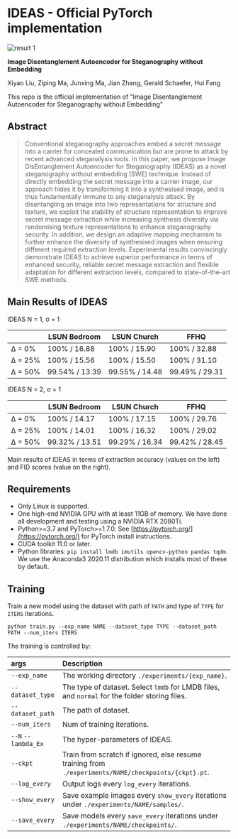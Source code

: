 # IDEAS - Official PyTorch implementation

![result 1](imgs/result_1.png "The synthesised images of IDEAS.")

**Image Disentanglement Autoencoder for Steganography without Embedding**

Xiyao Liu, Ziping Ma, Junxing Ma, Jian Zhang, Gerald Schaefer, Hui Fang

This repo is the official implementation of "Image Disentanglement Autoencoder for Steganography without Embedding"

## Abstract
> Conventional steganography approaches embed a secret
message into a carrier for concealed communication but
are prone to attack by recent advanced steganalysis tools.
In this paper, we propose Image DisEntanglement Autoencoder
for Steganography (IDEAS) as a novel steganography
without embedding (SWE) technique. Instead of directly
embedding the secret message into a carrier image, our approach
hides it by transforming it into a synthesised image,
and is thus fundamentally immune to any steganalysis attack.
By disentangling an image into two representations
for structure and texture, we exploit the stability of structure
representation to improve secret message extraction while
increasing synthesis diversity via randomising texture representations
to enhance steganography security. In addition,
we design an adaptive mapping mechanism to further
enhance the diversity of synthesised images when ensuring
different required extraction levels. Experimental results
convincingly demonstrate IDEAS to achieve superior
performance in terms of enhanced security, reliable secret
message extraction and flexible adaptation for different extraction
levels, compared to state-of-the-art SWE methods.

## Main Results of IDEAS

IDEAS N = 1, σ = 1

|         | LSUN Bedroom   | LSUN Church    | FFHQ           |
|---------|----------------|----------------|----------------|
| Δ = 0%  | 100% / 16.88   | 100% / 15.90   | 100% / 32.88   |
| Δ = 25% | 100% / 15.56   | 100% / 15.50   | 100% / 31.10   |
| Δ = 50% | 99.54% / 13.39 | 99.55% / 14.48 | 99.49% / 29.31 |

IDEAS N = 2, σ = 1

|         | LSUN Bedroom   | LSUN Church    | FFHQ           |
|---------|----------------|----------------|----------------|
| Δ = 0%  | 100% / 14.17   | 100% / 17.15   | 100% / 29.76   |
| Δ = 25% | 100% / 14.01   | 100% / 16.32   | 100% / 29.02   |
| Δ = 50% | 99.32% / 13.51 | 99.29% / 16.34 | 99.42% / 28.45 |

Main results of IDEAS in terms of extraction accuracy (values on the left) and FID scores (value on the right).

## Requirements
* Only Linux is supported.
* One high-end NVIDIA GPU with at least 11GB of memory. We have done all development and testing using a NVIDIA RTX 2080Ti.
* Python>=3.7 and PyTorch>=1.7.0. See [https://pytorch.org/](https://pytorch.org/) for PyTorch install instructions.
* CUDA toolkit 11.0 or later.
* Python libraries: `pip install lmdb imutils opencv-python pandas tqdm`. We use the Anaconda3 2020.11 distribution which installs most of these by default.

## Training
Train a new model using the dataset with path of `PATH` and type of `TYPE` for `ITERS` iterations.
```shell
python train.py --exp_name NAME --dataset_type TYPE --dataset_path PATH --num_iters ITERS
```    
The training is controlled by:

| args                | Description                                                                                          |
|:--------------------|:-----------------------------------------------------------------------------------------------------|
| `--exp_name`        | The working directory `./experiments/{exp_name}`.                                                    |
| `--dataset_type`    | The type of dataset. Select `lmdb` for LMDB files, and `normal` for the folder storing files.        |
| `--dataset_path`    | The path of dataset.                                                                                 |
| `--num_iters`       | Num of training iterations.                                                                          |
| `--N` `--lambda_Ex` | The hyper-parameters of IDEAS.                                                                       |
| `--ckpt`            | Train from scratch if ignored, else resume training from `./experiments/NAME/checkpoints/{ckpt}.pt`. |
| `--log_every`       | Output logs every `log_every` iterations.                                                            |
| `--show_every`      | Save example images every `show_every` iterations under `./experiments/NAME/samples/`.                 |
| `--save_every`      | Save models every `save_every` iterations under `./experiments/NAME/checkpoints/`.                       |

